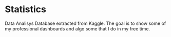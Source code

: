 # Statistics
Data Analisys
Database extracted from Kaggle. The goal is to show some of my professional dashboards and algo some that I do in my free time.
